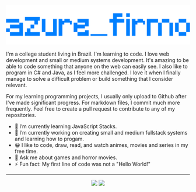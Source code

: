 ![Banner](https://raw.githubusercontent.com/azurefirmo/azurefirmo/master/profile-avatar-banner.png)

I'm a college student living in Brazil. I'm learning to code. I love web development and small or medium systems development. It's amazing to be able to code something that anyone on the web can easily see. I also like to program in C# and Java, as I feel more challenged. I love it when I finally manage to solve a difficult problem or build something that I consider relevant.

For my learning programming projects, I usually only upload to Github after I've made significant progress. For markdown files, I commit much more frequently. Feel free to create a pull request to contribute to any of my repositories.

- 🌱 I’m currently learning JavaScript Stacks.
- 🔭 I’m currently working on creating small and medium fullstack systems and learning how to progam.
- 😀 I like to code, draw, read, and watch animes, movies and series in my free time.
- 💬 Ask me about games and horror movies.
- ⚡ Fun fact: My first line of code was not a "Hello World!"

---
<p align = "center">
  <img src = "https://github-readme-stats.vercel.app/api?username=azurefirmo&show_icons=true&theme=bear" width = 400>
  <img src = "https://github-readme-streak-stats.herokuapp.com?user=azurefirmo&theme=dark&hide_border=true" width = 400>
</p>